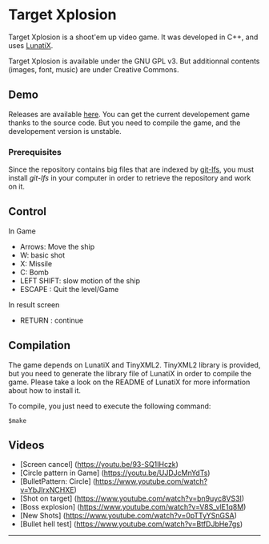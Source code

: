 # Target Xplosion #

Target Xplosion is a shoot'em up video game.
It was developed in C++, and uses [LunatiX][].

Target Xplosion is available under the GNU GPL v3. But additionnal contents (images, font, music) are under Creative Commons.


## Demo ##

Releases are available [here][].
You can get the current developement game thanks to the source code.
But you need to compile the game, and the developement version is unstable.

### Prerequisites ###

Since the repository contains big files that are indexed by [git-lfs][],
you must install *git-lfs* in your computer in order to retrieve the repository
and work on it.

## Control ##

In Game

  - Arrows: Move the ship
  - W: basic shot
  - X: Missile
  - C: Bomb
  - LEFT SHIFT: slow motion of the ship
  - ESCAPE : Quit the level/Game

In result screen

  - RETURN : continue


## Compilation ##

The game depends on LunatiX and TinyXML2.
TinyXML2 library is provided, but you need to generate the library file of LunatiX
in order to compile the game.
Please take a look on the README of LunatiX for more information about how to install it.

To compile, you just need to execute the following command:

    $make


## Videos ##

 * [Screen cancel] (https://youtu.be/93-SQ1IHczk)
 * [Circle pattern in Game] (https://youtu.be/UJDJcMnYdTs)
 * [BulletPattern: Circle] (https://www.youtube.com/watch?v=YbJIrxNCHXE)
 * [Shot on target] (https://www.youtube.com/watch?v=bn9uyc8VS3I)
 * [Boss explosion] (https://www.youtube.com/watch?v=V8S_vlE1q8M)
 * [New Shots] (https://www.youtube.com/watch?v=0pTTyYSnGSA)
 * [Bullet hell test] (https://www.youtube.com/watch?v=BtfDJbHe7gs)

---
[LunatiX]: https://github.com/Gumichan01/lunatix
[here]: https://github.com/Gumichan01/target-xplosion/releases
[git-lfs]: https://github.com/git-lfs/git-lfs/wiki/Installation
